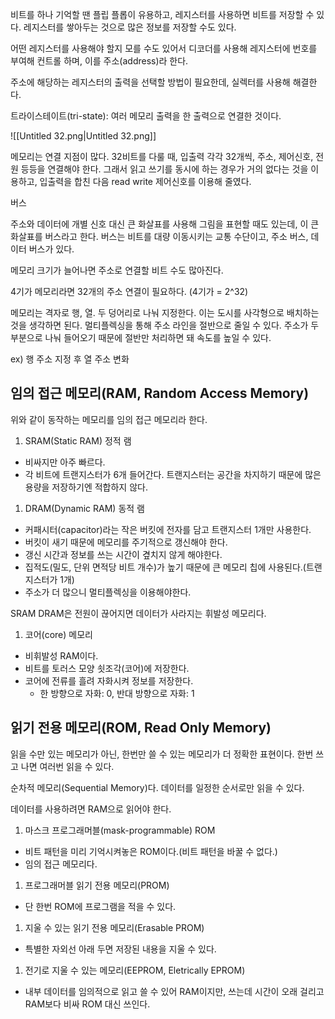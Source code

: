   

비트를 하나 기억할 땐 플립 플롭이 유용하고, 레지스터를 사용하면 비트를 저장할 수 있다. 레지스터를 쌓아두는 것으로 많은 정보를 저장할 수도 있다.

어떤 레지스터를 사용해야 할지 모를 수도 있어서 디코더를 사용해 레지스터에 번호를 부여해 컨트롤 하며, 이를 주소(address)라 한다.

주소에 해당하는 레지스터의 출력을 선택할 방법이 필요한데, 실렉터를 사용해 해결한다.

트라이스테이트(tri-state): 여러 메모리 출력을 한 출력으로 연결한 것이다.

  

![[Untitled 32.png|Untitled 32.png]]

  

메모리는 연결 지점이 많다. 32비트를 다룰 때, 입출력 각각 32개씩, 주소, 제어신호, 전원 등등을 연결해야 한다. 그래서 읽고 쓰기를 동시에 하는 경우가 거의 없다는 것을 이용하고, 입출력을 합친 다음 read write 제어신호를 이용해 줄였다.

버스

주소와 데이터에 개별 신호 대신 큰 화살표를 사용해 그림을 표현할 때도 있는데, 이 큰 화살표를 버스라고 한다. 버스는 비트를 대량 이동시키는 교통 수단이고, 주소 버스, 데이터 버스가 있다.

메모리 크기가 늘어나면 주소로 연결할 비트 수도 많아진다.

4기가 메모리라면 32개의 주소 연결이 필요하다. (4기가 = 2^32)

메모리는 격자로 행, 열. 두 덩어리로 나눠 지정한다. 이는 도시를 사각형으로 배치하는 것을 생각하면 된다. 멀티플렉싱을 통해 주소 라인을 절반으로 줄일 수 있다. 주소가 두 부분으로 나눠 들어오기 때문에 절반만 처리하면 돼 속도를 높일 수 있다.

ex) 행 주소 지정 후 열 주소 변화

  

## 임의 접근 메모리(RAM, Random Access Memory)

위와 같이 동작하는 메모리를 임의 접근 메모리라 한다.

  

1. SRAM(Static RAM) 정적 램

- 비싸지만 아주 빠르다.
- 각 비트에 트랜지스터가 6개 들어간다. 트랜지스터는 공간을 차지하기 때문에 많은 용량을 저장하기엔 적합하지 않다.

  

1. DRAM(Dynamic RAM) 동적 램

- 커패시터(capacitor)라는 작은 버킷에 전자를 담고 트랜지스터 1개만 사용한다.
- 버킷이 새기 때문에 메모리를 주기적으로 갱신해야 한다.
- 갱신 시간과 정보를 쓰는 시간이 곂치지 않게 해야한다.
- 집적도(밀도, 단위 면적당 비트 개수)가 높기 때문에 큰 메모리 칩에 사용된다.(트랜지스터가 1개)
- 주소가 더 많으니 멀티플렉싱을 이용해야한다.

SRAM DRAM은 전원이 끊어지면 데이터가 사라지는 휘발성 메모리다.

  

1. 코어(core) 메모리

- 비휘발성 RAM이다.
- 비트를 토러스 모양 쇳조각(코어)에 저장한다.
- 코어에 전류를 흘려 자화시켜 정보를 저장한다.
    - 한 방향으로 자화: 0, 반대 방향으로 자화: 1

  

## 읽기 전용 메모리(ROM, Read Only Memory)

읽을 수만 있는 메모리가 아닌, 한번만 쓸 수 있는 메모리가 더 정확한 표현이다. 한번 쓰고 나면 여러번 읽을 수 있다.

순차적 메모리(Sequential Memory)다. 데이터를 일정한 순서로만 읽을 수 있다.

데이터를 사용하려면 RAM으로 읽어야 한다.

1. 마스크 프로그래머블(mask-programmable) ROM

- 비트 패턴을 미리 기억시켜놓은 ROM이다.(비트 패턴을 바꿀 수 없다.)
- 임의 접근 메모리다.

1. 프로그래머블 읽기 전용 메모리(PROM)

- 단 한번 ROM에 프로그램을 적을 수 있다.

1. 지울 수 있는 읽기 전용 메모리(Erasable PROM)

- 특별한 자외선 아래 두면 저장된 내용을 지울 수 있다.

1. 전기로 지울 수 있는 메모리(EEPROM, Eletrically EPROM)

- 내부 데이터를 임의적으로 읽고 쓸 수 있어 RAM이지만, 쓰는데 시간이 오래 걸리고 RAM보다 비싸 ROM 대신 쓰인다.